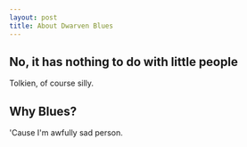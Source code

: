 ```yaml
---
layout: post
title: About Dwarven Blues
---
```


## No, it has nothing to do with little people
Tolkien, of course silly.

## Why Blues?
'Cause I'm awfully sad person.
